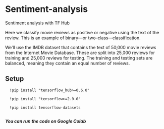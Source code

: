 # Sentiment-analysis
Sentiment analysis with TF Hub

Here we classify movie reviews as positive or negative using the text of the review. This is an example of binary—or two-class—classification.

We'll use the IMDB dataset that contains the text of 50,000 movie reviews from the Internet Movie Database. These are split into 25,000 reviews for training and 25,000 reviews for testing. The training and testing sets are balanced, meaning they contain an equal number of reviews.

## Setup
````
  !pip install "tensorflow_hub>=0.6.0"
  
  !pip install "tensorflow>=2.0.0"
  
  !pip install tensorflow-datasets
  
````
***You can run the code on Google Colab***
